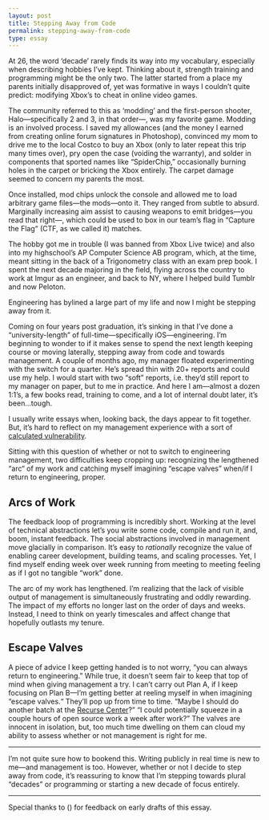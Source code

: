 ```yaml
---
layout: post
title: Stepping Away from Code
permalink: stepping-away-from-code
type: essay
---
```


At 26, the word ‘decade’ rarely finds its way into my vocabulary, especially when describing hobbies I’ve kept. Thinking about it, strength training and programming might be the only two. The latter started from a place my parents initially disapproved of, yet was formative in ways I couldn’t quite predict: modifying Xbox’s to cheat in online video games.

The community referred to this as ‘modding’ and the first-person shooter, Halo—specifically 2 and 3, in that order—, was my favorite game. Modding is an involved process. I saved my allowances (and the money I earned from creating online forum signatures in Photoshop), convinced my mom to drive me to the local Costco to buy an Xbox (only to later repeat this trip many times over), pry open the case (voiding the warranty), and solder in components that sported names like “SpiderChip,” occasionally burning holes in the carpet or bricking the Xbox entirely. The carpet damage seemed to concern my parents the most.

Once installed, mod chips unlock the console and allowed me to load arbitrary game files—the mods—onto it. They ranged from subtle to absurd. Marginally increasing aim assist to causing weapons to emit bridges—you read that right—, which could be used to box in our team’s flag in “Capture the Flag“ (CTF, as we called it) matches.

The hobby got me in trouble (I was banned from Xbox Live twice) and also into my highschool’s AP Computer Science AB program, which, at the time, meant sitting in the back of a Trigonometry class with an exam prep book. I spent the next decade majoring in the field, flying across the country to work at Imgur as an engineer, and back to NY, where I helped build Tumblr and now Peloton.

Engineering has bylined a large part of my life and now I might be stepping away from it.

Coming on four years post graduation, it’s sinking in that I’ve done a “university-length” of full-time—specifically iOS—engineering. I’m beginning to wonder to if it makes sense to spend the next length keeping course or moving laterally, stepping away from code and towards management. A couple of months ago, my manager floated experimenting with the switch for a quarter. He’s spread thin with 20+ reports and could use my help. I would start with two “soft” reports, i.e. they’d still report to my manager on paper, but to me in practice. And here I am—almost a dozen 1:1’s, a few books read, training to come, and a lot of internal doubt later, it’s been…tough.

I usually write essays when, looking back, the days appear to fit together. But, it’s hard to reflect on my management experience with a sort of [calculated vulnerability](https://feedbin.com/entries/6ee3c278512200693ef23ba6ba067b20c74cfb10/newsletter).

Sitting with this question of whether or not to switch to engineering management, two difficulties keep cropping up: recognizing the lengthened “arc“ of my work and catching myself imagining “escape valves” when/if I return to engineering, proper.

## Arcs of Work

The feedback loop of programming is incredibly short. Working at the level of technical abstractions let’s you write some code, compile and run it, and, boom, instant feedback. The social abstractions involved in management move glacially in comparison. It’s easy to _rationally_ recognize the value of enabling career development, building teams, and scaling processes. Yet, I find myself ending week over week running from meeting to meeting feeling as if I got no tangible “work” done.

The arc of my work has lengthened. I’m realizing that the lack of visible output of management is simultaneously frustrating and oddly rewarding. The impact of my efforts no longer last on the order of days and weeks. Instead, I need to think on yearly timescales and affect change that hopefully outlasts my tenure.

## Escape Valves

A piece of advice I keep getting handed is to not worry, “you can always return to engineering.” While true, it doesn’t seem fair to keep that top of mind when giving management a try. I can’t carry out Plan A, if I keep focusing on Plan B—I’m getting better at reeling myself in when imagining “escape valves.“ They’ll pop up from time to time. “Maybe I should do another batch at the [Recurse Center](https://www.recurse.com)?” “I could potentially squeeze in a couple hours of open source work a week after work?” The valves are innocent in isolation, but, too much time dwelling on them can cloud my ability to assess whether or not management is right for me.

---

I’m not quite sure how to bookend this. Writing publicly in real time is new to me—and management is too. However, whether or not I decide to step away from code, it’s reassuring to know that I’m stepping towards plural “decades” or programming or starting a new decade of focus entirely.

---

Special thanks to () for feedback on early drafts of this essay.
